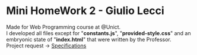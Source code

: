 # Mini HomeWork 2 - Giulio Lecci
Made for Web Programming course at @Unict. <br>
I developed all files except for "<b>constants.js</b>", "<b>provided-style.css</b>" and an embryonic state of "<b>index.html</b>" that were written by the Professor.<br>
Project request -> [Specifications](https://perceivelab.github.io/web-programming-course/web-programming-mhw2.html)
